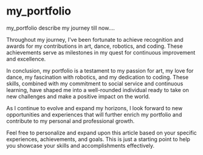 # my_portfolio
my_portfolio describe my journey till now....


Throughout my journey, I've been fortunate to achieve recognition and awards for my contributions in art, dance, robotics, and coding. These achievements serve as milestones in my quest for continuous improvement and excellence.

In conclusion, my portfolio is a testament to my passion for art, my love for dance, my fascination with robotics, and my dedication to coding. These skills, combined with my commitment to social service and continuous learning, have shaped me into a well-rounded individual ready to take on new challenges and make a positive impact on the world.

As I continue to evolve and expand my horizons, I look forward to new opportunities and experiences that will further enrich my portfolio and contribute to my personal and professional growth.

Feel free to personalize and expand upon this article based on your specific experiences, achievements, and goals. This is just a starting point to help you showcase your skills and accomplishments effectively.







